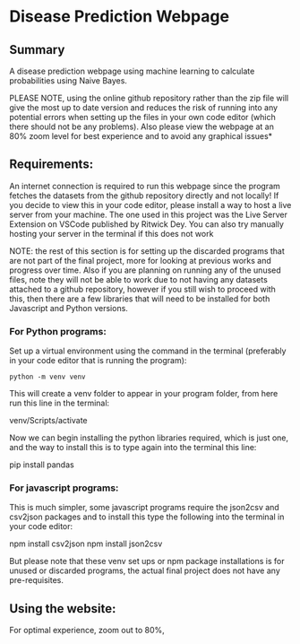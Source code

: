 # Disease Prediction Webpage

## Summary
A disease prediction webpage using machine learning to calculate probabilities using Naive Bayes.

PLEASE NOTE, using the online github repository rather than the zip file will give the most up to date version and reduces the risk of running into any potential errors when setting up the files in your own code editor (which there should not be any problems). Also please view the webpage at an 80% zoom level for best experience and to avoid any graphical issues*

## Requirements:

An internet connection is required to run this webpage since the program fetches the datasets from the github repository directly and not locally!
If you decide to view this in your code editor, please install a way to host a live server from your machine. 
The one used in this project was the Live Server Extension on VSCode published by Ritwick Dey.
You can also try manually hosting your server in the terminal if this does not work

NOTE: the rest of this section is for setting up the discarded programs that are not part of the final project, more for looking at previous works and progress over time.
Also if you are planning on running any of the unused files, note they will not be able to work due to not having any datasets attached to a github repository, however if you still wish to proceed with this, then there are a few libraries that will need to be installed for both Javascript and Python versions.

### For Python programs:

Set up a virtual environment using the command in the terminal (preferably in your code editor that is running the program):

```console
python -m venv venv
```

This will create a venv folder to appear in your program folder, from here run this line in the terminal:

venv/Scripts/activate

Now we can begin installing the python libraries required, which is just one, and the way to install this is to type again into the terminal this line:

pip install pandas

### For javascript programs:
This is much simpler, some javascript programs require the json2csv and csv2json packages and to install this type the following into the terminal in your code editor:

npm install csv2json
npm install json2csv

But please note that these venv set ups or npm package installations is for unused or discarded programs, the actual final project does not have any pre-requisites.

## Using the website:

For optimal experience, zoom out to 80%,



